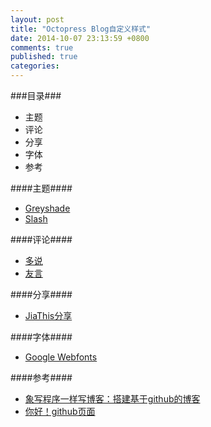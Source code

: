 ```yaml
---
layout: post
title: "Octopress Blog自定义样式"
date: 2014-10-07 23:13:59 +0800
comments: true
published: true
categories: 
---
```


###目录###

* 主题
* 评论
* 分享
* 字体
* 参考

####主题####
* [Greyshade](https://github.com/shashankmehta/greyshade)
* [Slash](https://github.com/tommy351/Octopress-Theme-Slash)


####评论####
* [多说](http://duoshuo.com/create-site/)
* [友言](http://www.uyan.cc/)


####分享####
* [JiaThis分享](http://www.jiathis.com/)


####字体####
* [Google Webfonts](http://google.com/webfonts)

####参考####
* [象写程序一样写博客：搭建基于github的博客](http://blog.devtang.com/blog/2012/02/10/setup-blog-based-on-github/)
* [你好！github页面](http://beyondvincent.com/blog/2013/07/27/107-hello-page-of-github/)

